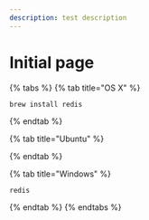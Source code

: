 ```yaml
---
description: test description
---
```


# Initial page

{% tabs %}
{% tab title="OS X" %}
```text
brew install redis
```
{% endtab %}

{% tab title="Ubuntu" %}

{% endtab %}

{% tab title="Windows" %}
```text
redis
```
{% endtab %}
{% endtabs %}

